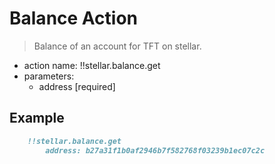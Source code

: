 # Balance Action

> Balance of an account for TFT on stellar.

- action name: !!stellar.balance.get
- parameters:
  - address [required]

## Example

```md
    !!stellar.balance.get
        address: b27a31f1b0af2946b7f582768f03239b1ec07c2c
```
